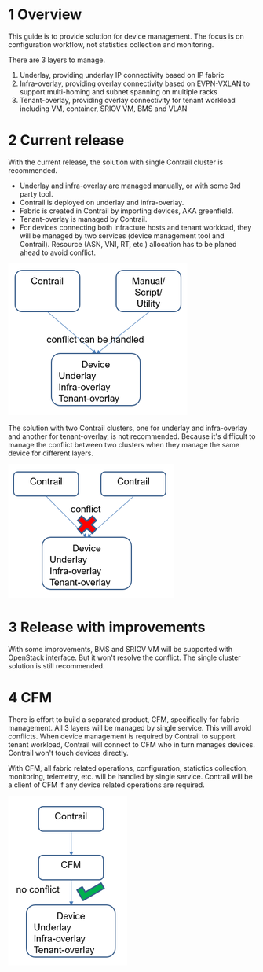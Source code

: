 
# 1 Overview

This guide is to provide solution for device management. The focus is on configuration workflow, not statistics collection and monitoring.

There are 3 layers to manage.
1. Underlay, providing underlay IP connectivity based on IP fabric
2. Infra-overlay, providing overlay connectivity based on EVPN-VXLAN to support multi-homing and subnet spanning on multiple racks
3. Tenant-overlay, providing overlay connectivity for tenant workload including VM, container, SRIOV VM, BMS and VLAN


# 2 Current release

With the current release, the solution with single Contrail cluster is recommended.

* Underlay and infra-overlay are managed manually, or with some 3rd party tool.
* Contrail is deployed on underlay and infra-overlay.
* Fabric is created in Contrail by importing devices, AKA greenfield.
* Tenant-overlay is managed by Contrail.
* For devices connecting both infracture hosts and tenant workload, they will be managed by two services (device management tool and Contrail). Resource (ASN, VNI, RT, etc.) allocation has to be planed ahead to avoid conflict.

![Figure 2.1 1 Cluster](1-cluster.png)

The solution with two Contrail clusters, one for underlay and infra-overlay and another for tenant-overlay, is not recommended. Because it's difficult to manage the conflict between two clusters when they manage the same device for different layers.

![Figure 2.2 2 Cluster](2-cluster.png)


# 3 Release with improvements

With some improvements, BMS and SRIOV VM will be supported with OpenStack interface. But it won't resolve the conflict. The single cluster solution is still recommended.


# 4 CFM

There is effort to build a separated product, CFM, specifically for fabric management. All 3 layers will be managed by single service. This will avoid conflicts. When device management is required by Contrail to support tenant workload, Contrail will connect to CFM who in turn manages devices. Contrail won't touch devices directly.

With CFM, all fabric related operations, configuration, statictics collection, monitoring, telemetry, etc. will be handled by single service. Contrail will be a client of CFM if any device related operations are required.

![Figure 4.1 CFM](cfm.png)

